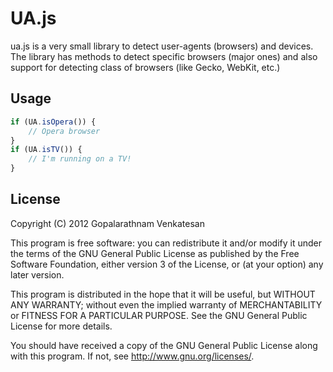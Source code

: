 UA.js
=====

ua.js is a very small library to detect user-agents (browsers) and devices.
The library has methods to detect specific browsers (major ones) and also
support for detecting class of browsers (like Gecko, WebKit, etc.)

Usage
-----

```javascript
if (UA.isOpera()) {
    // Opera browser
}
if (UA.isTV()) {
    // I'm running on a TV!
}
```

License
-------

Copyright (C) 2012  Gopalarathnam Venkatesan

This program is free software: you can redistribute it and/or modify
it under the terms of the GNU General Public License as published by
the Free Software Foundation, either version 3 of the License, or
(at your option) any later version.

This program is distributed in the hope that it will be useful,
but WITHOUT ANY WARRANTY; without even the implied warranty of
MERCHANTABILITY or FITNESS FOR A PARTICULAR PURPOSE.  See the
GNU General Public License for more details.

You should have received a copy of the GNU General Public License
along with this program.  If not, see <http://www.gnu.org/licenses/>.
